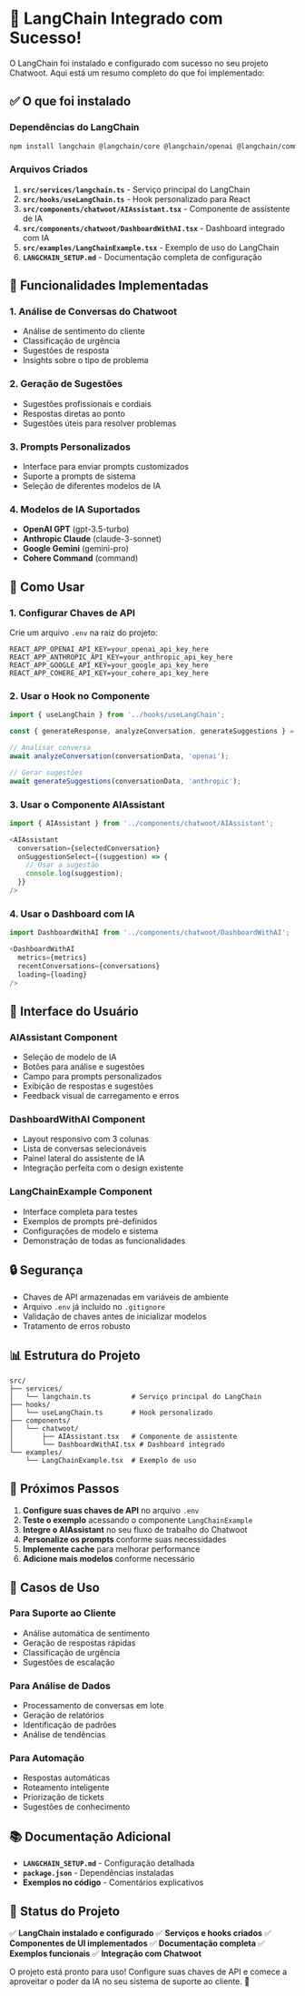 # 🚀 LangChain Integrado com Sucesso!

O LangChain foi instalado e configurado com sucesso no seu projeto Chatwoot. Aqui está um resumo completo do que foi implementado:

## ✅ O que foi instalado

### Dependências do LangChain
```bash
npm install langchain @langchain/core @langchain/openai @langchain/community @langchain/anthropic @langchain/google-genai @langchain/cohere
```

### Arquivos Criados

1. **`src/services/langchain.ts`** - Serviço principal do LangChain
2. **`src/hooks/useLangChain.ts`** - Hook personalizado para React
3. **`src/components/chatwoot/AIAssistant.tsx`** - Componente de assistente de IA
4. **`src/components/chatwoot/DashboardWithAI.tsx`** - Dashboard integrado com IA
5. **`src/examples/LangChainExample.tsx`** - Exemplo de uso do LangChain
6. **`LANGCHAIN_SETUP.md`** - Documentação completa de configuração

## 🎯 Funcionalidades Implementadas

### 1. **Análise de Conversas do Chatwoot**
- Análise de sentimento do cliente
- Classificação de urgência
- Sugestões de resposta
- Insights sobre o tipo de problema

### 2. **Geração de Sugestões**
- Sugestões profissionais e cordiais
- Respostas diretas ao ponto
- Sugestões úteis para resolver problemas

### 3. **Prompts Personalizados**
- Interface para enviar prompts customizados
- Suporte a prompts de sistema
- Seleção de diferentes modelos de IA

### 4. **Modelos de IA Suportados**
- **OpenAI GPT** (gpt-3.5-turbo)
- **Anthropic Claude** (claude-3-sonnet)
- **Google Gemini** (gemini-pro)
- **Cohere Command** (command)

## 🔧 Como Usar

### 1. Configurar Chaves de API
Crie um arquivo `.env` na raiz do projeto:

```env
REACT_APP_OPENAI_API_KEY=your_openai_api_key_here
REACT_APP_ANTHROPIC_API_KEY=your_anthropic_api_key_here
REACT_APP_GOOGLE_API_KEY=your_google_api_key_here
REACT_APP_COHERE_API_KEY=your_cohere_api_key_here
```

### 2. Usar o Hook no Componente
```typescript
import { useLangChain } from '../hooks/useLangChain';

const { generateResponse, analyzeConversation, generateSuggestions } = useLangChain();

// Analisar conversa
await analyzeConversation(conversationData, 'openai');

// Gerar sugestões
await generateSuggestions(conversationData, 'anthropic');
```

### 3. Usar o Componente AIAssistant
```typescript
import { AIAssistant } from '../components/chatwoot/AIAssistant';

<AIAssistant 
  conversation={selectedConversation}
  onSuggestionSelect={(suggestion) => {
    // Usar a sugestão
    console.log(suggestion);
  }}
/>
```

### 4. Usar o Dashboard com IA
```typescript
import DashboardWithAI from '../components/chatwoot/DashboardWithAI';

<DashboardWithAI 
  metrics={metrics}
  recentConversations={conversations}
  loading={loading}
/>
```

## 🎨 Interface do Usuário

### AIAssistant Component
- Seleção de modelo de IA
- Botões para análise e sugestões
- Campo para prompts personalizados
- Exibição de respostas e sugestões
- Feedback visual de carregamento e erros

### DashboardWithAI Component
- Layout responsivo com 3 colunas
- Lista de conversas selecionáveis
- Painel lateral do assistente de IA
- Integração perfeita com o design existente

### LangChainExample Component
- Interface completa para testes
- Exemplos de prompts pré-definidos
- Configurações de modelo e sistema
- Demonstração de todas as funcionalidades

## 🔒 Segurança

- Chaves de API armazenadas em variáveis de ambiente
- Arquivo `.env` já incluído no `.gitignore`
- Validação de chaves antes de inicializar modelos
- Tratamento de erros robusto

## 📊 Estrutura do Projeto

```
src/
├── services/
│   └── langchain.ts          # Serviço principal do LangChain
├── hooks/
│   └── useLangChain.ts       # Hook personalizado
├── components/
│   └── chatwoot/
│       ├── AIAssistant.tsx   # Componente de assistente
│       └── DashboardWithAI.tsx # Dashboard integrado
└── examples/
    └── LangChainExample.tsx  # Exemplo de uso
```

## 🚀 Próximos Passos

1. **Configure suas chaves de API** no arquivo `.env`
2. **Teste o exemplo** acessando o componente `LangChainExample`
3. **Integre o AIAssistant** no seu fluxo de trabalho do Chatwoot
4. **Personalize os prompts** conforme suas necessidades
5. **Implemente cache** para melhorar performance
6. **Adicione mais modelos** conforme necessário

## 🎯 Casos de Uso

### Para Suporte ao Cliente
- Análise automática de sentimento
- Geração de respostas rápidas
- Classificação de urgência
- Sugestões de escalação

### Para Análise de Dados
- Processamento de conversas em lote
- Geração de relatórios
- Identificação de padrões
- Análise de tendências

### Para Automação
- Respostas automáticas
- Roteamento inteligente
- Priorização de tickets
- Sugestões de conhecimento

## 📚 Documentação Adicional

- **`LANGCHAIN_SETUP.md`** - Configuração detalhada
- **`package.json`** - Dependências instaladas
- **Exemplos no código** - Comentários explicativos

## 🎉 Status do Projeto

✅ **LangChain instalado e configurado**
✅ **Serviços e hooks criados**
✅ **Componentes de UI implementados**
✅ **Documentação completa**
✅ **Exemplos funcionais**
✅ **Integração com Chatwoot**

O projeto está pronto para uso! Configure suas chaves de API e comece a aproveitar o poder da IA no seu sistema de suporte ao cliente. 🚀 